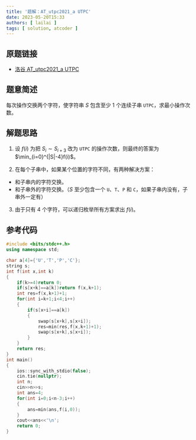 ```yaml
---
title: '题解：AT_utpc2021_a UTPC'
date: 2023-05-20T15:33
authors: [ lailai ]
tags: [ solution, atcoder ]
---
```


## 原题链接

- [洛谷 AT_utpc2021_a UTPC](https://www.luogu.com.cn/problem/AT_utpc2021_a)

<!-- truncate -->

## 题意简述

每次操作交换两个字符，使字符串 $S$ 包含至少 $1$ 个连续子串 `UTPC`，求最小操作次数。

## 解题思路

1. 设 $f(i)$ 为把 $S_i\sim S_{i+3}$ 改为 `UTPC` 的操作次数，则最终的答案为 $\min_{i=0}^{|S|-4}f(i)$。

2. 在每个子串中，如果某个位置的字符不同，有两种解决方案：

- 和子串内的字符交换。
- 和子串外的字符交换。（$S$ 至少包含一个 `U`、`T`、`P` 和 `C`，如果子串内没有，子串外一定有）

3. 由于只有 $4$ 个字符，可以递归枚举所有方案求出 $f(i)$。

## 参考代码

```cpp
#include <bits/stdc++.h>
using namespace std;

char a[4]={'U','T','P','C'};
string s;
int f(int x,int k)
{
	if(k>=4)return 0;
	if(s[x+k]==a[k])return f(x,k+1);
	int res=f(x,k+1)+1;
	for(int i=k+1;i<4;i++)
	{
		if(s[x+i]==a[k])
		{
			swap(s[x+k],s[x+i]);
			res=min(res,f(x,k+1)+1);
			swap(s[x+k],s[x+i]);
		}
	}
	return res;
}
int main()
{
	ios::sync_with_stdio(false);
	cin.tie(nullptr);
	int n;
	cin>>n>>s;
	int ans=4;
	for(int i=0;i<n-3;i++)
	{
		ans=min(ans,f(i,0));
	}
	cout<<ans<<'\n';
	return 0;
}
```
